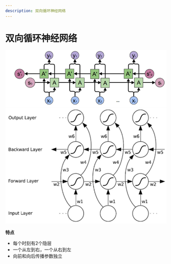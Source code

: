 ```yaml
---
description: 双向循环神经网络
---
```


# 双向循环神经网络

![双向循环神经网络](../../../assets/AI/深度学习/双向循环神经网络.png)
![双向循环神经网络](../../../assets/AI/深度学习/双向循环神经网络_2.jpg)

**特点**
* 每个时刻有2个隐层
* 一个从左到右，一个从右到左
* 向前和向后传播参数独立